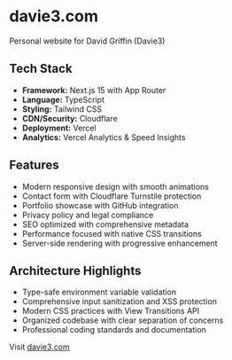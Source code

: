 # davie3.com

Personal website for David Griffin (Davie3)

## Tech Stack

- **Framework:** Next.js 15 with App Router
- **Language:** TypeScript
- **Styling:** Tailwind CSS
- **CDN/Security:** Cloudflare
- **Deployment:** Vercel
- **Analytics:** Vercel Analytics & Speed Insights

## Features

- Modern responsive design with smooth animations
- Contact form with Cloudflare Turnstile protection
- Portfolio showcase with GitHub integration
- Privacy policy and legal compliance
- SEO optimized with comprehensive metadata
- Performance focused with native CSS transitions
- Server-side rendering with progressive enhancement

## Architecture Highlights

- Type-safe environment variable validation
- Comprehensive input sanitization and XSS protection
- Modern CSS practices with View Transitions API
- Organized codebase with clear separation of concerns
- Professional coding standards and documentation

Visit [davie3.com](https://davie3.com)
